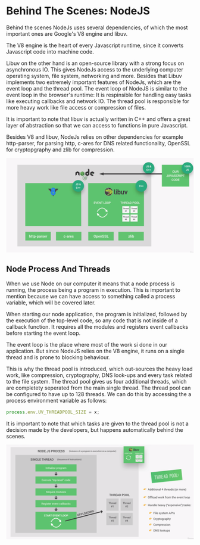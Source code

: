# Behind The Scenes: NodeJS

Behind the scenes NodeJs uses several dependencies, of which the most important ones are Google's V8 engine and libuv.

The V8 engine is the heart of every Javascript runtime, since it converts Javascript code into machine code.

Libuv on the other hand is an open-source library with a strong focus on asynchronous IO. This gives NodeJs access to the underlying computer operating system, file system, networking and more. Besides that Libuv implements two extremely important features of NodeJs, which are the event loop and the thread pool. The event loop of NodeJS is similar to the event loop in the browser's runtime: It is respinsible for handling easy tasks like executing callbacks and network IO. The thread pool is responsible for more heavy work like file access or compression of files.

It is important to note that libuv is actually written in C++ and offers a great layer of abstraction so that we can access to functions in pure Javascript.

Besides V8 and libuv, NodeJs relies on other dependencies for example http-parser, for parsing http, c-ares for DNS related functionality, OpenSSL for cryptopgraphy and zlib for compression.

![nodejs-overview](../images/nodeJs-behind-the-secnes.png)

## Node Process And Threads

When we use Node on our computer it means that a node process is running, the process being a program in execution. This is important to mention because we can have access to something called a process variable, which will be covered later.

When starting our node application, the program is initialized, followed by the execution of the top-level code, so any code that is not inside of a callback function. It requires all the modules and registers event callbacks before starting the event loop.

The event loop is the place where most of the work si done in our application. But since NodeJS relies on the V8 engine, it runs on a single thread and is prone to blocking behaviour.

This is why the thread pool is introduced, which out-sources the heavy load work, like compression, cryptography, DNS look-ups and every task related to the file system. The thread pool gives us four additional threads, which are completety seperated from the main single thread. The thread pool can be configured to have up to 128 threads. We can do this by accessing the a process environment variable as follows:

```js
process.env.UV_THREADPOOL_SIZE = x;
```

It is important to note that which tasks are given to the thread pool is not a decision made by the developers, but happens automatically behind the scenes.

![nodejs-overview](../images/node-process-and-tasks.png)

